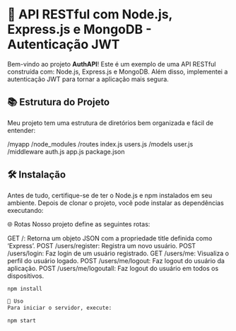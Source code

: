 # 🚀 API RESTful com Node.js, Express.js e MongoDB - Autenticação JWT

Bem-vindo ao projeto **AuthAPI**! Este é um exemplo de uma API RESTful construída com: Node.js, Express.js e MongoDB. Além disso, implementei a autenticação JWT para tornar a aplicação mais segura.

## 📚 Estrutura do Projeto

Meu projeto tem uma estrutura de diretórios bem organizada e fácil de entender:


/myapp /node_modules /routes index.js users.js /models user.js /middleware auth.js app.js package.json


## 🛠️ Instalação

Antes de tudo, certifique-se de ter o Node.js e npm instalados em seu ambiente. Depois de clonar o projeto, você pode instalar as dependências executando:

🌐 Rotas
Nosso projeto define as seguintes rotas:

GET /: Retorna um objeto JSON com a propriedade title definida como ‘Express’.
POST /users/register: Registra um novo usuário.
POST /users/login: Faz login de um usuário registrado.
GET /users/me: Visualiza o perfil do usuário logado.
POST /users/me/logout: Faz logout do usuário da aplicação.
POST /users/me/logoutall: Faz logout do usuário em todos os dispositivos.

```bash
npm install

🚀 Uso
Para iniciar o servidor, execute:

npm start
